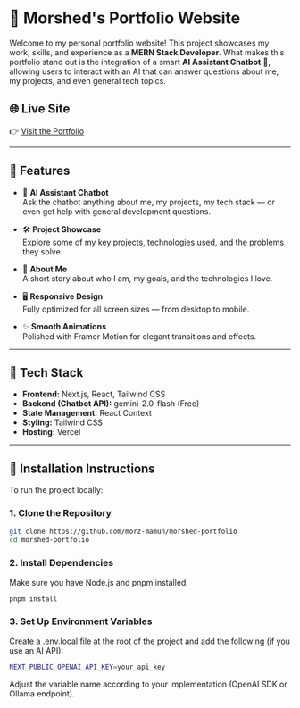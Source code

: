 # 💼 Morshed's Portfolio Website

Welcome to my personal portfolio website! This project showcases my work, skills, and experience as a **MERN Stack Developer**. What makes this portfolio stand out is the integration of a smart **AI Assistant Chatbot** 🤖, allowing users to interact with an AI that can answer questions about me, my projects, and even general tech topics.

## 🌐 Live Site

👉 [Visit the Portfolio](https://morshed-portfolio-xvwz.vercel.app/)

---

## 🚀 Features

- 🧠 **AI Assistant Chatbot**  
  Ask the chatbot anything about me, my projects, my tech stack — or even get help with general development questions.

- 🛠 **Project Showcase**  
  Explore some of my key projects, technologies used, and the problems they solve.

- 📄 **About Me**  
  A short story about who I am, my goals, and the technologies I love.

- 🖥️ **Responsive Design**  
  Fully optimized for all screen sizes — from desktop to mobile.

- ✨ **Smooth Animations**  
  Polished with Framer Motion for elegant transitions and effects.

---

## 🧰 Tech Stack

- **Frontend:** Next.js, React, Tailwind CSS  
- **Backend (Chatbot API):** gemini-2.0-flash (Free)  
- **State Management:** React Context  
- **Styling:** Tailwind CSS  
- **Hosting:** Vercel

---

## 🔧 Installation Instructions

To run the project locally:

### 1. Clone the Repository

```bash
git clone https://github.com/morz-mamun/morshed-portfolio
cd morshed-portfolio
```

### 2. Install Dependencies
Make sure you have Node.js and pnpm installed.

```bash
pnpm install
```
### 3. Set Up Environment Variables
Create a .env.local file at the root of the project and add the following (if you use an AI API):

```bash
NEXT_PUBLIC_OPENAI_API_KEY=your_api_key
```
Adjust the variable name according to your implementation (OpenAI SDK or Ollama endpoint).